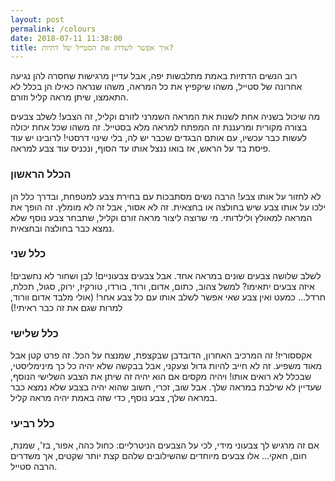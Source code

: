 ```yaml
---
layout: post
permalink: /colours
date: 2018-07-11 11:38:00
title: איך אפשר לשדרג את הסטייל של דתיות?
---
```


רוב הנשים הדתיות באמת מתלבשות יפה, אבל עדיין מרגישות שחסרה להן נגיעה אחרונה של סטייל, משהו שיקפיץ את כל המראה, משהו שנראה כאילו הן בכלל לא התאמצו, שיתן מראה קליל וזורם.

מה שיכול בשניה אחת לשנות את המראה השמרני לזורם וקליל, זה הצבע! לשלב צבעים בצורה מקורית ומרעננת זה המפתח למראה מלא בסטייל.
זה משהו שכל אחת יכולה לעשות כבר עכשיו, עם אותם הבגדים שכבר יש לה, בלי שינוי דרסטי!
לרובינו יש עוד פיסת בד על הראש, אז בואו ננצל אותו עד הסוף, ונכניס עוד צבע למראה.

### הכלל הראשון
לא לחזור על אותו צבע!
הרבה נשים מסתבכות עם בחירת צבע למטפחת, ובדרך כלל הן ילכו על אותו צבע שיש בחולצה או בחצאית.
זה לא אסור, אבל זה לא מומלץ. זה הופך את המראה למאולץ ולילדותי.
מי שרוצה ליצור מראה זורם וקליל, שתבחר צבע נוסף שלא נמצא כבר בחולצה ובחצאית.

### כלל שני
לשלב שלושה צבעים שונים במראה אחד. אבל צבעים צבעוניים! לבן ושחור לא נחשבים!
איזה צבעים יתאימו? למשל צהוב, כתום, אדום, ורוד, בורדו, טורקיז, ירוק, סגול, תכלת, חרדל...
כמעט ואין צבע שאי אפשר לשלב אותו עם כל צבע אחר! (אולי מלבד אדום וורוד, למרות שגם את זה כבר ראיתי!)

### כלל שלישי
אקססוריז!
זה המרכיב האחרון, הדובדבן שבקצפת, שמנצח על הכל.  זה פרט קטן אבל מאוד משפיע. זה לא חייב להיות גדול וצעקני, אבל בבקשה שלא יהיה כל כך מינימליסטי, שבכלל לא רואים אותו! ויהיה מקסים אם הוא יהיה זה שיתן את הצבע השלישי הנוסף, שעדיין לא שילבת במראה שלך. אבל שוב, זכרי, חשוב שהוא יהיה בצבע שלא נמצא כבר במראה שלך, צבע נוסף, כדי שזה באמת יהיה מראה קליל.

### כלל רביעי
אם זה מרגיש לך צבעוני מידי, לכי על הצבעים הניטרליים: כחול כהה, אפור, בז', שמנת, חום, חאקי... אלו צבעים מיוחדים שהשילובים שלהם קצת יותר שקטים, אך משדרים הרבה סטייל.
